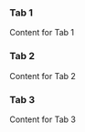 <script src="https://unpkg.com/tabby@2.9.2/dist/js/tabby.min.js"></script>

<div class="tabby">
  <div class="tabby-tab">
    <h3>Tab 1</h3>
    <p>Content for Tab 1</p>
  </div>
  <div class="tabby-tab">
    <h3>Tab 2</h3>
    <p>Content for Tab 2</p>
  </div>
  <div class="tabby-tab">
    <h3>Tab 3</h3>
    <p>Content for Tab 3</p>
  </div>
</div>

